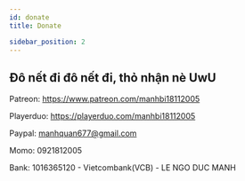 ```yaml
---
id: donate
title: Donate

sidebar_position: 2
---
```


## Đô nết đi đô nết đi, thỏ nhận nè UwU


​Patreon: https://www.patreon.com/manhbi18112005​

​Playerduo: https://playerduo.com/manhbi18112005​

Paypal: manhquan677@gmail.com

Momo: 0921812005

Bank: 1016365120 - Vietcombank(VCB) - LE NGO DUC MANH


​